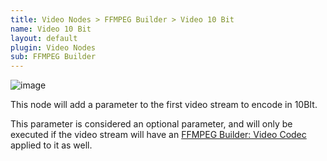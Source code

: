 ```yaml
---
title: Video Nodes > FFMPEG Builder > Video 10 Bit
name: Video 10 Bit
layout: default
plugin: Video Nodes
sub: FFMPEG Builder
---
```


![image](https://user-images.githubusercontent.com/958400/164886419-10b9de48-fd85-4d43-a860-00188ca1cf9a.png)

This node will add a parameter to the first video stream to encode in 10BIt.

This parameter is considered an optional parameter, and will only be executed if the video stream will have an [FFMPEG Builder: Video Codec](https://github.com/revenz/FileFlows/wiki/FFMPEG-Builder:-Video-Codec) applied to it as well.